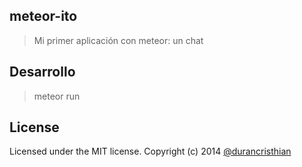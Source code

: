 meteor-ito
----------

> Mi primer aplicación con meteor: un chat

Desarrollo
----------
> meteor run

License
----------
Licensed under the MIT license.
Copyright (c) 2014 [@durancristhian](https://twitter.com/DuranCristhian)